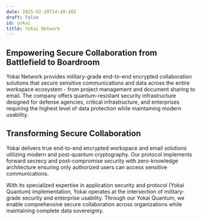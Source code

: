 ```yaml
---
date: 2025-02-28T14:49:10Z
draft: false
id: yokai
title: Yokai Network
---
```


## Empowering Secure Collaboration from Battlefield to Boardroom

Yokai Network provides military-grade end-to-end encrypted collaboration solutions that secure sensitive communications and data across the entire workspace ecosystem - from project management and document sharing to email. The company offers quantum-resistant security infrastructure designed for defense agencies, critical infrastructure, and enterprises requiring the highest level of data protection while maintaining modern usability.

## Transforming Secure Collaboration

Yokai delivers true end-to-end encrypted workspace and email solutions utilizing modern and post-quantum cryptography. Our protocol implements forward secrecy and post-compromise security with zero-knowledge architecture ensuring only authorized users can access sensitive communications.

With its specialized expertise in application security and protocol (Yokai Quantum) implementation, Yokai operates at the intersection of military-grade security and enterprise usability. Through our Yokai Quantum, we enable comprehensive secure collaboration across organizations while maintaining complete data sovereignty.
